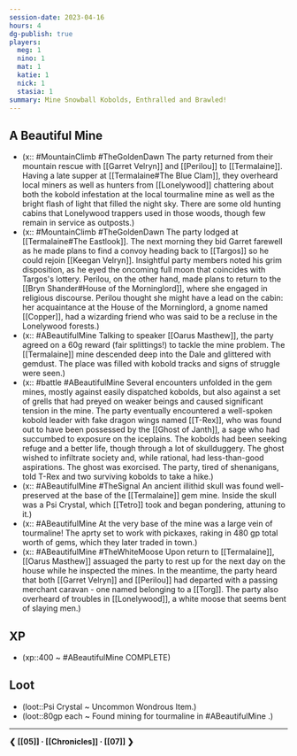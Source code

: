```yaml
---
session-date: 2023-04-16
hours: 4
dg-publish: true
players: 
  meg: 1
  nino: 1
  mat: 1
  katie: 1
  nick: 1
  stasia: 1
summary: Mine Snowball Kobolds, Enthralled and Brawled!
---
```

## A Beautiful Mine
- (x:: #MountainClimb #TheGoldenDawn The party returned from their mountain rescue with [[Garret Velryn]] and [[Perilou]] to [[Termalaine]]. Having a late supper at [[Termalaine#The Blue Clam]], they overheard local miners as well as hunters from [[Lonelywood]] chattering about both the kobold infestation at the local tourmaline mine as well as the bright flash of light that filled the night sky. There are some old hunting cabins that Lonelywood trappers used in those woods, though few remain in service as outposts.)
- (x:: #MountainClimb #TheGoldenDawn The party lodged at [[Termalaine#The Eastlook]]. The next morning they bid Garret farewell as he made plans to find a convoy heading back to [[Targos]] so he could rejoin [[Keegan Velryn]]. Insightful party members noted his grim disposition, as he eyed the oncoming full moon that coincides with Targos's lottery. Perilou, on the other hand, made plans to return to the [[Bryn Shander#House of the Morninglord]], where she engaged in religious discourse. Perilou thought she might have a lead on the cabin: her acquaintance at the House of the Morninglord, a gnome named [[Copper]], had a wizarding friend who was said to be a recluse in the Lonelywood forests.)
- (x:: #ABeautifulMine Talking to speaker [[Oarus Masthew]], the party agreed on a 60g reward (fair splittings!) to tackle the mine problem. The [[Termalaine]] mine descended deep into the Dale and glittered with gemdust. The place was filled with kobold tracks and signs of struggle were seen.)
- (x:: #battle #ABeautifulMine Several encounters unfolded in the gem mines, mostly against easily dispatched kobolds, but also against a set of grells that had preyed on weaker beings and caused significant tension in the mine. The party eventually encountered a well-spoken kobold leader with fake dragon wings named [[T-Rex]], who was found out to have been possessed by the [[Ghost of Janth]], a sage who had succumbed to exposure on the iceplains. The kobolds had been seeking refuge and a better life, though through a lot of skullduggery. The ghost wished to infiltrate society and, while rational, had less-than-good aspirations. The ghost was exorcised. The party, tired of shenanigans, told T-Rex and two surviving kobolds to take a hike.)
- (x:: #ABeautifulMine #TheSignal An ancient illithid skull was found well-preserved at the base of the [[Termalaine]] gem mine. Inside the skull was a Psi Crystal, which [[Tetro]] took and began pondering, attuning to it.)
- (x:: #ABeautifulMine At the very base of the mine was a large vein of tourmaline! The aprty set to work with pickaxes, raking in 480 gp total worth of gems, which they later traded in town.)
- (x:: #ABeautifulMine #TheWhiteMoose Upon return to [[Termalaine]], [[Oarus Masthew]] assuaged the party to rest up for the next day on the house while he inspected the mines. In the meantime, the party heard that both [[Garret Velryn]] and [[Perilou]] had departed with a passing merchant caravan - one named belonging to a [[Torg]]. The party also overheard of troubles in [[Lonelywood]], a white moose that seems bent of slaying men.)

## XP
- (xp::400 ~ #ABeautifulMine COMPLETE)

## Loot
- (loot::Psi Crystal ~ Uncommon Wondrous Item.)
- (loot::80gp each ~ Found mining for tourmaline in #ABeautifulMine .)

---
**❮ [[05]] · [[Chronicles]]  ·  [[07]] ❯**
